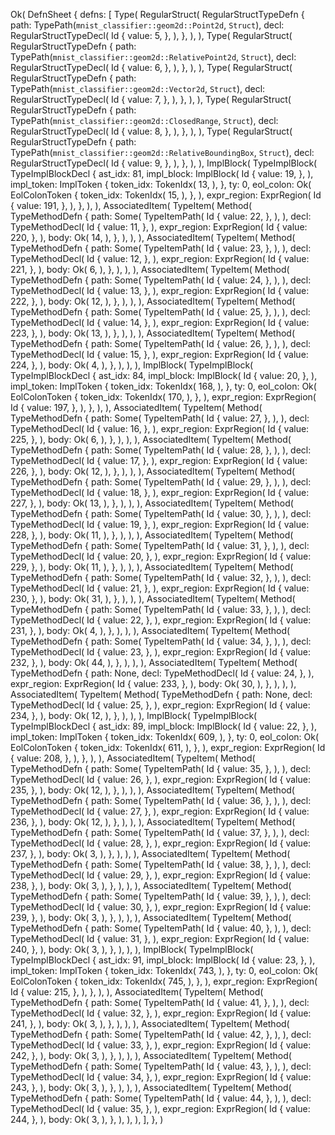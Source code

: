 Ok(
    DefnSheet {
        defns: [
            Type(
                RegularStruct(
                    RegularStructTypeDefn {
                        path: TypePath(`mnist_classifier::geom2d::Point2d`, `Struct`),
                        decl: RegularStructTypeDecl(
                            Id {
                                value: 5,
                            },
                        ),
                    },
                ),
            ),
            Type(
                RegularStruct(
                    RegularStructTypeDefn {
                        path: TypePath(`mnist_classifier::geom2d::RelativePoint2d`, `Struct`),
                        decl: RegularStructTypeDecl(
                            Id {
                                value: 6,
                            },
                        ),
                    },
                ),
            ),
            Type(
                RegularStruct(
                    RegularStructTypeDefn {
                        path: TypePath(`mnist_classifier::geom2d::Vector2d`, `Struct`),
                        decl: RegularStructTypeDecl(
                            Id {
                                value: 7,
                            },
                        ),
                    },
                ),
            ),
            Type(
                RegularStruct(
                    RegularStructTypeDefn {
                        path: TypePath(`mnist_classifier::geom2d::ClosedRange`, `Struct`),
                        decl: RegularStructTypeDecl(
                            Id {
                                value: 8,
                            },
                        ),
                    },
                ),
            ),
            Type(
                RegularStruct(
                    RegularStructTypeDefn {
                        path: TypePath(`mnist_classifier::geom2d::RelativeBoundingBox`, `Struct`),
                        decl: RegularStructTypeDecl(
                            Id {
                                value: 9,
                            },
                        ),
                    },
                ),
            ),
            ImplBlock(
                TypeImplBlock(
                    TypeImplBlockDecl {
                        ast_idx: 81,
                        impl_block: ImplBlock(
                            Id {
                                value: 19,
                            },
                        ),
                        impl_token: ImplToken {
                            token_idx: TokenIdx(
                                13,
                            ),
                        },
                        ty: 0,
                        eol_colon: Ok(
                            EolColonToken {
                                token_idx: TokenIdx(
                                    15,
                                ),
                            },
                        ),
                        expr_region: ExprRegion(
                            Id {
                                value: 191,
                            },
                        ),
                    },
                ),
            ),
            AssociatedItem(
                TypeItem(
                    Method(
                        TypeMethodDefn {
                            path: Some(
                                TypeItemPath(
                                    Id {
                                        value: 22,
                                    },
                                ),
                            ),
                            decl: TypeMethodDecl(
                                Id {
                                    value: 11,
                                },
                            ),
                            expr_region: ExprRegion(
                                Id {
                                    value: 220,
                                },
                            ),
                            body: Ok(
                                14,
                            ),
                        },
                    ),
                ),
            ),
            AssociatedItem(
                TypeItem(
                    Method(
                        TypeMethodDefn {
                            path: Some(
                                TypeItemPath(
                                    Id {
                                        value: 23,
                                    },
                                ),
                            ),
                            decl: TypeMethodDecl(
                                Id {
                                    value: 12,
                                },
                            ),
                            expr_region: ExprRegion(
                                Id {
                                    value: 221,
                                },
                            ),
                            body: Ok(
                                6,
                            ),
                        },
                    ),
                ),
            ),
            AssociatedItem(
                TypeItem(
                    Method(
                        TypeMethodDefn {
                            path: Some(
                                TypeItemPath(
                                    Id {
                                        value: 24,
                                    },
                                ),
                            ),
                            decl: TypeMethodDecl(
                                Id {
                                    value: 13,
                                },
                            ),
                            expr_region: ExprRegion(
                                Id {
                                    value: 222,
                                },
                            ),
                            body: Ok(
                                12,
                            ),
                        },
                    ),
                ),
            ),
            AssociatedItem(
                TypeItem(
                    Method(
                        TypeMethodDefn {
                            path: Some(
                                TypeItemPath(
                                    Id {
                                        value: 25,
                                    },
                                ),
                            ),
                            decl: TypeMethodDecl(
                                Id {
                                    value: 14,
                                },
                            ),
                            expr_region: ExprRegion(
                                Id {
                                    value: 223,
                                },
                            ),
                            body: Ok(
                                13,
                            ),
                        },
                    ),
                ),
            ),
            AssociatedItem(
                TypeItem(
                    Method(
                        TypeMethodDefn {
                            path: Some(
                                TypeItemPath(
                                    Id {
                                        value: 26,
                                    },
                                ),
                            ),
                            decl: TypeMethodDecl(
                                Id {
                                    value: 15,
                                },
                            ),
                            expr_region: ExprRegion(
                                Id {
                                    value: 224,
                                },
                            ),
                            body: Ok(
                                4,
                            ),
                        },
                    ),
                ),
            ),
            ImplBlock(
                TypeImplBlock(
                    TypeImplBlockDecl {
                        ast_idx: 84,
                        impl_block: ImplBlock(
                            Id {
                                value: 20,
                            },
                        ),
                        impl_token: ImplToken {
                            token_idx: TokenIdx(
                                168,
                            ),
                        },
                        ty: 0,
                        eol_colon: Ok(
                            EolColonToken {
                                token_idx: TokenIdx(
                                    170,
                                ),
                            },
                        ),
                        expr_region: ExprRegion(
                            Id {
                                value: 197,
                            },
                        ),
                    },
                ),
            ),
            AssociatedItem(
                TypeItem(
                    Method(
                        TypeMethodDefn {
                            path: Some(
                                TypeItemPath(
                                    Id {
                                        value: 27,
                                    },
                                ),
                            ),
                            decl: TypeMethodDecl(
                                Id {
                                    value: 16,
                                },
                            ),
                            expr_region: ExprRegion(
                                Id {
                                    value: 225,
                                },
                            ),
                            body: Ok(
                                6,
                            ),
                        },
                    ),
                ),
            ),
            AssociatedItem(
                TypeItem(
                    Method(
                        TypeMethodDefn {
                            path: Some(
                                TypeItemPath(
                                    Id {
                                        value: 28,
                                    },
                                ),
                            ),
                            decl: TypeMethodDecl(
                                Id {
                                    value: 17,
                                },
                            ),
                            expr_region: ExprRegion(
                                Id {
                                    value: 226,
                                },
                            ),
                            body: Ok(
                                12,
                            ),
                        },
                    ),
                ),
            ),
            AssociatedItem(
                TypeItem(
                    Method(
                        TypeMethodDefn {
                            path: Some(
                                TypeItemPath(
                                    Id {
                                        value: 29,
                                    },
                                ),
                            ),
                            decl: TypeMethodDecl(
                                Id {
                                    value: 18,
                                },
                            ),
                            expr_region: ExprRegion(
                                Id {
                                    value: 227,
                                },
                            ),
                            body: Ok(
                                13,
                            ),
                        },
                    ),
                ),
            ),
            AssociatedItem(
                TypeItem(
                    Method(
                        TypeMethodDefn {
                            path: Some(
                                TypeItemPath(
                                    Id {
                                        value: 30,
                                    },
                                ),
                            ),
                            decl: TypeMethodDecl(
                                Id {
                                    value: 19,
                                },
                            ),
                            expr_region: ExprRegion(
                                Id {
                                    value: 228,
                                },
                            ),
                            body: Ok(
                                11,
                            ),
                        },
                    ),
                ),
            ),
            AssociatedItem(
                TypeItem(
                    Method(
                        TypeMethodDefn {
                            path: Some(
                                TypeItemPath(
                                    Id {
                                        value: 31,
                                    },
                                ),
                            ),
                            decl: TypeMethodDecl(
                                Id {
                                    value: 20,
                                },
                            ),
                            expr_region: ExprRegion(
                                Id {
                                    value: 229,
                                },
                            ),
                            body: Ok(
                                11,
                            ),
                        },
                    ),
                ),
            ),
            AssociatedItem(
                TypeItem(
                    Method(
                        TypeMethodDefn {
                            path: Some(
                                TypeItemPath(
                                    Id {
                                        value: 32,
                                    },
                                ),
                            ),
                            decl: TypeMethodDecl(
                                Id {
                                    value: 21,
                                },
                            ),
                            expr_region: ExprRegion(
                                Id {
                                    value: 230,
                                },
                            ),
                            body: Ok(
                                31,
                            ),
                        },
                    ),
                ),
            ),
            AssociatedItem(
                TypeItem(
                    Method(
                        TypeMethodDefn {
                            path: Some(
                                TypeItemPath(
                                    Id {
                                        value: 33,
                                    },
                                ),
                            ),
                            decl: TypeMethodDecl(
                                Id {
                                    value: 22,
                                },
                            ),
                            expr_region: ExprRegion(
                                Id {
                                    value: 231,
                                },
                            ),
                            body: Ok(
                                4,
                            ),
                        },
                    ),
                ),
            ),
            AssociatedItem(
                TypeItem(
                    Method(
                        TypeMethodDefn {
                            path: Some(
                                TypeItemPath(
                                    Id {
                                        value: 34,
                                    },
                                ),
                            ),
                            decl: TypeMethodDecl(
                                Id {
                                    value: 23,
                                },
                            ),
                            expr_region: ExprRegion(
                                Id {
                                    value: 232,
                                },
                            ),
                            body: Ok(
                                44,
                            ),
                        },
                    ),
                ),
            ),
            AssociatedItem(
                TypeItem(
                    Method(
                        TypeMethodDefn {
                            path: None,
                            decl: TypeMethodDecl(
                                Id {
                                    value: 24,
                                },
                            ),
                            expr_region: ExprRegion(
                                Id {
                                    value: 233,
                                },
                            ),
                            body: Ok(
                                30,
                            ),
                        },
                    ),
                ),
            ),
            AssociatedItem(
                TypeItem(
                    Method(
                        TypeMethodDefn {
                            path: None,
                            decl: TypeMethodDecl(
                                Id {
                                    value: 25,
                                },
                            ),
                            expr_region: ExprRegion(
                                Id {
                                    value: 234,
                                },
                            ),
                            body: Ok(
                                12,
                            ),
                        },
                    ),
                ),
            ),
            ImplBlock(
                TypeImplBlock(
                    TypeImplBlockDecl {
                        ast_idx: 89,
                        impl_block: ImplBlock(
                            Id {
                                value: 22,
                            },
                        ),
                        impl_token: ImplToken {
                            token_idx: TokenIdx(
                                609,
                            ),
                        },
                        ty: 0,
                        eol_colon: Ok(
                            EolColonToken {
                                token_idx: TokenIdx(
                                    611,
                                ),
                            },
                        ),
                        expr_region: ExprRegion(
                            Id {
                                value: 208,
                            },
                        ),
                    },
                ),
            ),
            AssociatedItem(
                TypeItem(
                    Method(
                        TypeMethodDefn {
                            path: Some(
                                TypeItemPath(
                                    Id {
                                        value: 35,
                                    },
                                ),
                            ),
                            decl: TypeMethodDecl(
                                Id {
                                    value: 26,
                                },
                            ),
                            expr_region: ExprRegion(
                                Id {
                                    value: 235,
                                },
                            ),
                            body: Ok(
                                12,
                            ),
                        },
                    ),
                ),
            ),
            AssociatedItem(
                TypeItem(
                    Method(
                        TypeMethodDefn {
                            path: Some(
                                TypeItemPath(
                                    Id {
                                        value: 36,
                                    },
                                ),
                            ),
                            decl: TypeMethodDecl(
                                Id {
                                    value: 27,
                                },
                            ),
                            expr_region: ExprRegion(
                                Id {
                                    value: 236,
                                },
                            ),
                            body: Ok(
                                12,
                            ),
                        },
                    ),
                ),
            ),
            AssociatedItem(
                TypeItem(
                    Method(
                        TypeMethodDefn {
                            path: Some(
                                TypeItemPath(
                                    Id {
                                        value: 37,
                                    },
                                ),
                            ),
                            decl: TypeMethodDecl(
                                Id {
                                    value: 28,
                                },
                            ),
                            expr_region: ExprRegion(
                                Id {
                                    value: 237,
                                },
                            ),
                            body: Ok(
                                3,
                            ),
                        },
                    ),
                ),
            ),
            AssociatedItem(
                TypeItem(
                    Method(
                        TypeMethodDefn {
                            path: Some(
                                TypeItemPath(
                                    Id {
                                        value: 38,
                                    },
                                ),
                            ),
                            decl: TypeMethodDecl(
                                Id {
                                    value: 29,
                                },
                            ),
                            expr_region: ExprRegion(
                                Id {
                                    value: 238,
                                },
                            ),
                            body: Ok(
                                3,
                            ),
                        },
                    ),
                ),
            ),
            AssociatedItem(
                TypeItem(
                    Method(
                        TypeMethodDefn {
                            path: Some(
                                TypeItemPath(
                                    Id {
                                        value: 39,
                                    },
                                ),
                            ),
                            decl: TypeMethodDecl(
                                Id {
                                    value: 30,
                                },
                            ),
                            expr_region: ExprRegion(
                                Id {
                                    value: 239,
                                },
                            ),
                            body: Ok(
                                3,
                            ),
                        },
                    ),
                ),
            ),
            AssociatedItem(
                TypeItem(
                    Method(
                        TypeMethodDefn {
                            path: Some(
                                TypeItemPath(
                                    Id {
                                        value: 40,
                                    },
                                ),
                            ),
                            decl: TypeMethodDecl(
                                Id {
                                    value: 31,
                                },
                            ),
                            expr_region: ExprRegion(
                                Id {
                                    value: 240,
                                },
                            ),
                            body: Ok(
                                3,
                            ),
                        },
                    ),
                ),
            ),
            ImplBlock(
                TypeImplBlock(
                    TypeImplBlockDecl {
                        ast_idx: 91,
                        impl_block: ImplBlock(
                            Id {
                                value: 23,
                            },
                        ),
                        impl_token: ImplToken {
                            token_idx: TokenIdx(
                                743,
                            ),
                        },
                        ty: 0,
                        eol_colon: Ok(
                            EolColonToken {
                                token_idx: TokenIdx(
                                    745,
                                ),
                            },
                        ),
                        expr_region: ExprRegion(
                            Id {
                                value: 215,
                            },
                        ),
                    },
                ),
            ),
            AssociatedItem(
                TypeItem(
                    Method(
                        TypeMethodDefn {
                            path: Some(
                                TypeItemPath(
                                    Id {
                                        value: 41,
                                    },
                                ),
                            ),
                            decl: TypeMethodDecl(
                                Id {
                                    value: 32,
                                },
                            ),
                            expr_region: ExprRegion(
                                Id {
                                    value: 241,
                                },
                            ),
                            body: Ok(
                                3,
                            ),
                        },
                    ),
                ),
            ),
            AssociatedItem(
                TypeItem(
                    Method(
                        TypeMethodDefn {
                            path: Some(
                                TypeItemPath(
                                    Id {
                                        value: 42,
                                    },
                                ),
                            ),
                            decl: TypeMethodDecl(
                                Id {
                                    value: 33,
                                },
                            ),
                            expr_region: ExprRegion(
                                Id {
                                    value: 242,
                                },
                            ),
                            body: Ok(
                                3,
                            ),
                        },
                    ),
                ),
            ),
            AssociatedItem(
                TypeItem(
                    Method(
                        TypeMethodDefn {
                            path: Some(
                                TypeItemPath(
                                    Id {
                                        value: 43,
                                    },
                                ),
                            ),
                            decl: TypeMethodDecl(
                                Id {
                                    value: 34,
                                },
                            ),
                            expr_region: ExprRegion(
                                Id {
                                    value: 243,
                                },
                            ),
                            body: Ok(
                                3,
                            ),
                        },
                    ),
                ),
            ),
            AssociatedItem(
                TypeItem(
                    Method(
                        TypeMethodDefn {
                            path: Some(
                                TypeItemPath(
                                    Id {
                                        value: 44,
                                    },
                                ),
                            ),
                            decl: TypeMethodDecl(
                                Id {
                                    value: 35,
                                },
                            ),
                            expr_region: ExprRegion(
                                Id {
                                    value: 244,
                                },
                            ),
                            body: Ok(
                                3,
                            ),
                        },
                    ),
                ),
            ),
        ],
    },
)